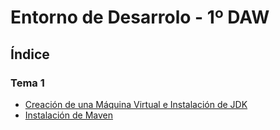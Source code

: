 # Entorno de Desarrolo - 1º DAW

## Índice
 ### Tema 1
- [Creación de una Máquina Virtual e Instalación de JDK](<https://github.com/vmcabreu/JDK>)
- [Instalación de Maven](<https://github.com/vmcabreu/Maven>)
